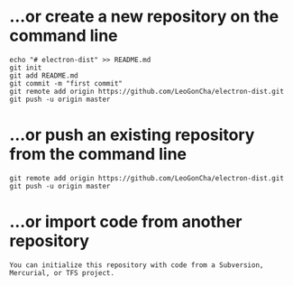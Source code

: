 

# …or create a new repository on the command line
````
echo "# electron-dist" >> README.md
git init
git add README.md
git commit -m "first commit"
git remote add origin https://github.com/LeoGonCha/electron-dist.git
git push -u origin master
````

# …or push an existing repository from the command line
````
git remote add origin https://github.com/LeoGonCha/electron-dist.git
git push -u origin master
````

# …or import code from another repository
````
You can initialize this repository with code from a Subversion, Mercurial, or TFS project.
````

